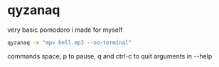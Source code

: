 # qyzanaq

very basic pomodoro i made for myself
```bash
qyzanaq -e "mpv bell.mp3 --no-terminal" 
```
commands 
space, p to pause, q and ctrl-c to quit
arguments in --help